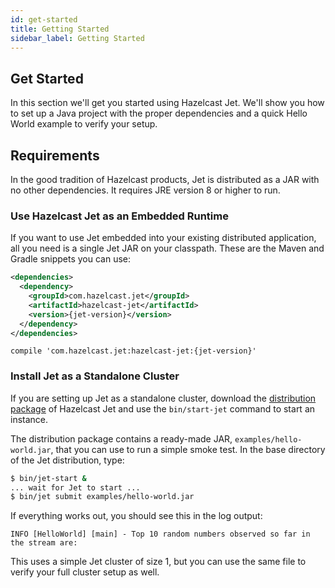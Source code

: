 ```yaml
---
id: get-started
title: Getting Started
sidebar_label: Getting Started
---
```


## Get Started

In this section we'll get you started using Hazelcast Jet. We'll show
you how to set up a Java project with the proper dependencies and a
quick Hello World example to verify your setup.

## Requirements

In the good tradition of Hazelcast products, Jet is distributed as a JAR
with no other dependencies. It requires JRE version 8 or higher to run.

### Use Hazelcast Jet as an Embedded Runtime

If you want to use Jet embedded into your existing distributed
application, all you need is a single Jet JAR on your classpath. These
are the Maven and Gradle snippets you can use:

```xml
<dependencies>
  <dependency>
    <groupId>com.hazelcast.jet</groupId>
    <artifactId>hazelcast-jet</artifactId>
    <version>{jet-version}</version>
  </dependency>
</dependencies>
```

```
compile 'com.hazelcast.jet:hazelcast-jet:{jet-version}'
```

### Install Jet as a Standalone Cluster

If you are setting up Jet as a standalone cluster, download the
[distribution package](https://jet.hazelcast.org/download) of Hazelcast Jet
and use the `bin/start-jet` command to start an instance.

The distribution package contains a ready-made JAR,
`examples/hello-world.jar`, that you can use to run a simple smoke
test. In the base directory of the Jet distribution, type:


```bash
$ bin/jet-start &
... wait for Jet to start ...
$ bin/jet submit examples/hello-world.jar
```

If everything works out, you should see this in the log output:

```
INFO [HelloWorld] [main] - Top 10 random numbers observed so far in the stream are:
```

This uses a simple Jet cluster of size 1, but you can use the same file
to verify your full cluster setup as well.